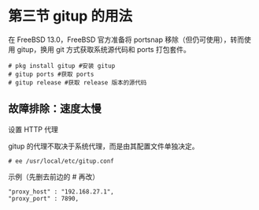 # 第三节 gitup 的用法

在 FreeBSD 13.0，FreeBSD 官方准备将 portsnap 移除（但仍可使用），转而使用 gitup，换用 git 方式获取系统源代码和 ports 打包套件。

```
# pkg install gitup #安装 gitup
# gitup ports #获取 ports
# gitup release #获取 release 版本的源代码
```

## 故障排除：速度太慢

设置 HTTP 代理

gitup 的代理不取决于系统代理，而是由其配置文件单独决定。

`# ee /usr/local/etc/gitup.conf`

示例（先删去前边的 # 再改）

```
"proxy_host" : "192.168.27.1",
"proxy_port" : 7890,
```
